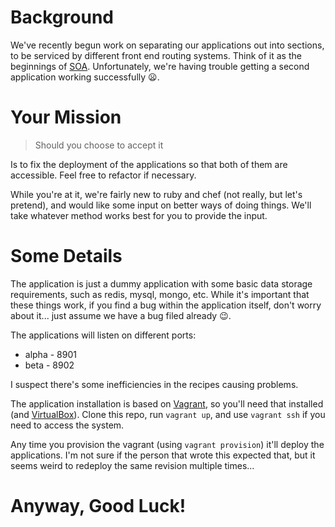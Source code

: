 # Background
We've recently begun work on separating our applications out into sections, to be serviced by different front end routing systems.  Think of it as the beginnings of [SOA](http://en.wikipedia.org/wiki/Service-oriented_architecture).  Unfortunately, we're having trouble getting a second application working successfully :frowning:.

# Your Mission
> Should you choose to accept it

Is to fix the deployment of the applications so that both of them are accessible.  Feel free to refactor if necessary.

While you're at it, we're fairly new to ruby and chef (not really, but let's pretend), and would like some input on better ways of doing things.  We'll take whatever method works best for you to provide the input.

# Some Details
The application is just a dummy application with some basic data storage requirements, such as redis, mysql, mongo, etc.  While it's important that these things work, if you find a bug within the application itself, don't worry about it... just assume we have a bug filed already :wink:.

The applications will listen on different ports:
* alpha - 8901
* beta - 8902

I suspect there's some inefficiencies in the recipes causing problems.

The application installation is based on [Vagrant](http://www.vagrantup.com), so you'll need that installed (and [VirtualBox](https://www.virtualbox.org)).  Clone this repo, run `vagrant up`, and use `vagrant ssh` if you need to access the system.

Any time you provision the vagrant (using `vagrant provision`) it'll deploy the applications.  I'm not sure if the person that wrote this expected that, but it seems weird to redeploy the same revision multiple times...

# Anyway, Good Luck!
